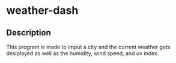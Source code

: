 # weather-dash

## Description
This program is made to imput a city and the current weather gets desiplayed as well as the humidity, wind speed, and uv index. 